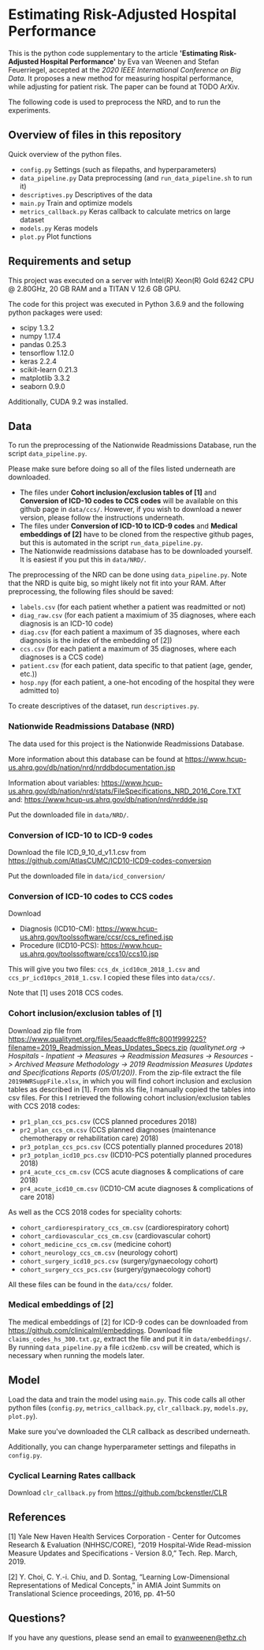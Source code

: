 # Estimating Risk-Adjusted Hospital Performance
This is the python code supplementary to the article **'Estimating Risk-Adjusted Hospital Performance'** by Eva van Weenen and Stefan Feuerriegel, accepted at the *2020 IEEE International Conference on Big Data*. It proposes a new method for measuring hospital performance, while adjusting for patient risk. The paper can be found at TODO ArXiv. 

The following code is used to preprocess the NRD, and to run the experiments.

## Overview of files in this repository
Quick overview of the python files.
* `config.py` Settings (such as filepaths, and hyperparameters)
* `data_pipeline.py` Data preprocessing (and `run_data_pipeline.sh` to run it)
* `descriptives.py` Descriptives of the data
* `main.py` Train and optimize models
* `metrics_callback.py` Keras callback to calculate metrics on large dataset
* `models.py` Keras models
* `plot.py` Plot functions

## Requirements and setup
This project was executed on a server with Intel(R) Xeon(R) Gold 6242 CPU @ 2.80GHz, 20 GB RAM and a TITAN V 12.6 GB GPU. 

The code for this project was executed in Python 3.6.9 and the following python packages were used:
* scipy 1.3.2
* numpy 1.17.4
* pandas 0.25.3
* tensorflow 1.12.0
* keras 2.2.4
* scikit-learn 0.21.3 
* matplotlib 3.3.2
* seaborn 0.9.0

Additionally, CUDA 9.2 was installed.

## Data
To run the preprocessing of the Nationwide Readmissions Database, run the script `data_pipeline.py`. 

Please make sure before doing so all of the files listed underneath are downloaded. 
* The files under **Cohort inclusion/exclusion tables of [1]** and **Conversion of ICD-10 codes to CCS codes** will be available on this github page in  `data/ccs/`. However, if you wish to download a newer version, please follow the instructions underneath. 
* The files under **Conversion of ICD-10 to ICD-9 codes** and **Medical embeddings of [2]** have to be cloned from the respective github pages, but this is automated in the script `run_data_pipeline.py`. 
* The Nationwide readmissions database has to be downloaded yourself. It is easiest if you put this in `data/NRD/`.

The preprocessing of the NRD can be done using `data_pipeline.py`. Note that the NRD is quite big, so might likely not fit into your RAM. After preprocessing, the following files should be saved:
* `labels.csv` (for each patient whether a patient was readmitted or not)
* `diag_raw.csv` (for each patient a maximium of 35 diagnoses, where each diagnosis is an ICD-10 code)
* `diag.csv` (for each patient a maximum of 35 diagnoses, where each diagnosis is the index of the embedding of [2])
* `ccs.csv` (for each patient a maximum of 35 diagnoses, where each diagnoses is a CCS code)
* `patient.csv` (for each patient, data specific to that patient (age, gender, etc.))
* `hosp.npy` (for each patient, a one-hot encoding of the hospital they were admitted to)

To create descriptives of the dataset, run `descriptives.py`.  

### Nationwide Readmissions Database (NRD)
The data used for this project is the Nationwide Readmissions Database. 

More information about this database can be found at https://www.hcup-us.ahrq.gov/db/nation/nrd/nrddbdocumentation.jsp

Information about variables: https://www.hcup-us.ahrq.gov/db/nation/nrd/stats/FileSpecifications_NRD_2016_Core.TXT and: https://www.hcup-us.ahrq.gov/db/nation/nrd/nrddde.jsp

Put the downloaded file in `data/NRD/`.

### Conversion of ICD-10 to ICD-9 codes
Download the file ICD_9_10_d_v1.1.csv from https://github.com/AtlasCUMC/ICD10-ICD9-codes-conversion

Put the downloaded file in `data/icd_conversion/`

### Conversion of ICD-10 codes to CCS codes
Download 
* Diagnosis (ICD10-CM): https://www.hcup-us.ahrq.gov/toolssoftware/ccsr/ccs_refined.jsp
* Procedure (ICD10-PCS): https://www.hcup-us.ahrq.gov/toolssoftware/ccs10/ccs10.jsp

This will give you two files: `ccs_dx_icd10cm_2018_1.csv` and `ccs_pr_icd10pcs_2018_1.csv`. I copied these files into `data/ccs/`.

Note that [1] uses 2018 CCS codes.

### Cohort inclusion/exclusion tables of [1]
Download zip file from https://www.qualitynet.org/files/5eaadcffe8ffc8001f999225?filename=2019_Readmission_Meas_Updates_Specs.zip *(qualitynet.org -> Hospitals - Inpatient -> Measures -> Readmission Measures -> Resources -> Archived Measure Methodology -> 2019 Readmission Measures Updates and Specifications Reports (05/01/20))*. From the zip-file extract the file `2019HWRSuppFile.xlsx`, in which you will find cohort inclusion and exclusion tables as described in [1]. From this xls file, I manually copied the tables into csv files. For this I retrieved the following cohort inclusion/exclusion tables with CCS 2018 codes:
* `pr1_plan_ccs_pcs.csv` (CCS planned procedures 2018)
* `pr2_plan_ccs_cm.csv` (CCS planned diagnoses (maintenance chemotherapy or rehabilitation care) 2018)
* `pr3_potplan_ccs_pcs.csv` (CCS potentially planned procedures 2018)
* `pr3_potplan_icd10_pcs.csv` (ICD10-PCS potentially planned procedures 2018)
* `pr4_acute_ccs_cm.csv` (CCS acute diagnoses & complications of care 2018)
* `pr4_acute_icd10_cm.csv` (ICD10-CM acute diagnoses & complications of care 2018)

As well as the CCS 2018 codes for speciality cohorts:
* `cohort_cardiorespiratory_ccs_cm.csv` (cardiorespiratory cohort)
* `cohort_cardiovascular_ccs_cm.csv` (cardiovascular cohort)
* `cohort_medicine_ccs_cm.csv` (medicine cohort)
* `cohort_neurology_ccs_cm.csv` (neurology cohort)
* `cohort_surgery_icd10_pcs.csv` (surgery/gynaecology cohort)
* `cohort_surgery_ccs_pcs.csv` (surgery/gynaecology cohort)

All these files can be found in the `data/ccs/` folder.

### Medical embeddings of [2]
The medical embeddings of [2] for ICD-9 codes can be downloaded from https://github.com/clinicalml/embeddings. Download file `claims_codes_hs_300.txt.gz`, extract the file and put it in `data/embeddings/`. By running `data_pipeline.py` a file `icd2emb.csv` will be created, which is necessary when running the models later. 

## Model
Load the data and train the model using `main.py`. This code calls all other python files (`config.py`, `metrics_callback.py`, `clr_callback.py`, `models.py`, `plot.py`). 

Make sure you've downloaded the CLR callback as described underneath. 

Additionally, you can change hyperparameter settings and filepaths in `config.py`.

### Cyclical Learning Rates callback
Download `clr_callback.py` from https://github.com/bckenstler/CLR

## References
[1] Yale New Haven Health Services Corporation - Center for Outcomes Research & Evaluation (NHHSC/CORE), “2019 Hospital-Wide Read-mission Measure Updates and Specifications - Version 8.0,” Tech. Rep. March, 2019.

[2] Y. Choi, C. Y.-i. Chiu, and D. Sontag, “Learning Low-Dimensional Representations of Medical Concepts,” in AMIA Joint Summits on Translational Science proceedings, 2016, pp. 41–50

## Questions?
If you have any questions, please send an email to evanweenen@ethz.ch